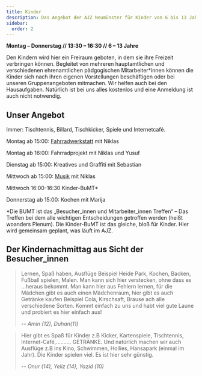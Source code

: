 ```yaml
---
title: Kinder
description: Das Angebot der AJZ Neumünster für Kinder von 6 bis 13 Jahren.
sidebar:
  order: 2
---
```


**Montag – Donnerstag // 13:30 – 16:30 // 6 – 13 Jahre**

Den Kindern wird hier ein Freiraum geboten, in dem sie ihre Freizeit verbringen können. Begleitet von mehreren hauptamtlichen und verschiedenen ehrenamtlichen pädgogischen Mitarbeiter\*innen können die Kinder sich nach ihren eigenen Vorstellungen beschäftigen oder bei unseren Gruppenangeboten mitmachen. Wir helfen auch bei den Hausaufgaben. Natürlich ist bei uns alles kostenlos und eine Anmeldung ist auch nicht notwendig.

## Unser Angebot

Immer: Tischtennis, Billard, Tischkicker, Spiele und Internetcafé.

Montag ab 15:00: [Fahrradwerkstatt](../fahrradwerkstatt) mit Niklas

Montag ab 16:00: Fahrradprojekt mit Niklas und Yusuf

Dienstag ab 15:00: Kreatives und Graffiti mit Sebastian

Mittwoch ab 15:00: [Musik](/kultur/musikwerkstatt) mit Niklas

Mittwoch 16:00-16:30 Kinder-BuMT\*

Donnerstag ab 15:00: Kochen mit Marija

\*Die BUMT ist das „Besucher_innen und Mitarbeiter_innen Treffen“ – Das Treffen bei dem alle wichtigen Entscheidungen getroffen werden (heißt woanders Plenum). Die Kinder-BuMT ist das gleiche, bloß für Kinder. Hier wird gemeinsam geplant, was läuft im AJZ.

## Der Kindernachmittag aus Sicht der Besucher_innen

> Lernen, Spaß haben, Ausflüge Beispiel Heide Park, Kochen, Backen, Fußball spielen, Malen. Man kann sich hier verstecken, ohne dass es …heraus bekommt. Man kann hier aus Fehlern lernen, für die Mädchen gibt es auch einen Mädchenraum, hier gibt es auch Getränke kaufen Beispiel Cola, Kirschsaft, Brause ach alle verschiedene Sorten. Kommt einfach zu uns und habt viel gute Laune und probiert es hier einfach aus!
>
> -- <cite>Amin (12), Duhan(11)</cite>

> Hier gibt es Spaß für Kinder z.B Kicker, Kartenspiele, Tischtennis, Internet-Café,………. GETRÄNKE. Und natürlich machen wir auch Ausflüge z.B ins Kino, Schwimmen, Hollies, Hansapark (einmal im Jahr). Die Kinder spielen viel. Es ist hier sehr günstig.
>
> -- <cite>Onur (14), Yeliz (14), Yazid (10)</cite>
